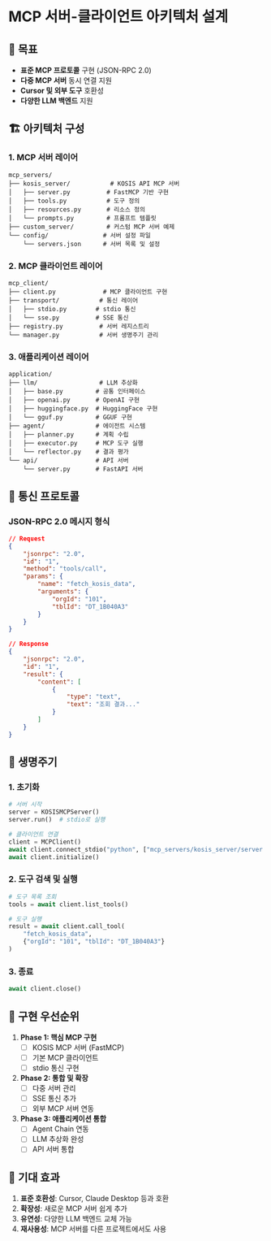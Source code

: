 # MCP 서버-클라이언트 아키텍처 설계

## 🎯 목표
- **표준 MCP 프로토콜** 구현 (JSON-RPC 2.0)
- **다중 MCP 서버** 동시 연결 지원
- **Cursor 및 외부 도구** 호환성
- **다양한 LLM 백엔드** 지원

## 🏗️ 아키텍처 구성

### 1. MCP 서버 레이어
```
mcp_servers/
├── kosis_server/           # KOSIS API MCP 서버
│   ├── server.py          # FastMCP 기반 구현
│   ├── tools.py           # 도구 정의
│   ├── resources.py       # 리소스 정의
│   └── prompts.py         # 프롬프트 템플릿
├── custom_server/         # 커스텀 MCP 서버 예제
└── config/               # 서버 설정 파일
    └── servers.json      # 서버 목록 및 설정
```

### 2. MCP 클라이언트 레이어
```
mcp_client/
├── client.py             # MCP 클라이언트 구현
├── transport/           # 통신 레이어
│   ├── stdio.py        # stdio 통신
│   └── sse.py          # SSE 통신
├── registry.py          # 서버 레지스트리
└── manager.py           # 서버 생명주기 관리
```

### 3. 애플리케이션 레이어
```
application/
├── llm/                 # LLM 추상화
│   ├── base.py         # 공통 인터페이스
│   ├── openai.py       # OpenAI 구현
│   ├── huggingface.py  # HuggingFace 구현
│   └── gguf.py         # GGUF 구현
├── agent/              # 에이전트 시스템
│   ├── planner.py      # 계획 수립
│   ├── executor.py     # MCP 도구 실행
│   └── reflector.py    # 결과 평가
└── api/                # API 서버
    └── server.py       # FastAPI 서버
```

## 📡 통신 프로토콜

### JSON-RPC 2.0 메시지 형식
```json
// Request
{
    "jsonrpc": "2.0",
    "id": "1",
    "method": "tools/call",
    "params": {
        "name": "fetch_kosis_data",
        "arguments": {
            "orgId": "101",
            "tblId": "DT_1B040A3"
        }
    }
}

// Response
{
    "jsonrpc": "2.0",
    "id": "1",
    "result": {
        "content": [
            {
                "type": "text",
                "text": "조회 결과..."
            }
        ]
    }
}
```

## 🔄 생명주기

### 1. 초기화
```python
# 서버 시작
server = KOSISMCPServer()
server.run()  # stdio로 실행

# 클라이언트 연결
client = MCPClient()
await client.connect_stdio("python", ["mcp_servers/kosis_server/server.py"])
await client.initialize()
```

### 2. 도구 검색 및 실행
```python
# 도구 목록 조회
tools = await client.list_tools()

# 도구 실행
result = await client.call_tool(
    "fetch_kosis_data",
    {"orgId": "101", "tblId": "DT_1B040A3"}
)
```

### 3. 종료
```python
await client.close()
```

## 🔧 구현 우선순위

1. **Phase 1: 핵심 MCP 구현**
   - [ ] KOSIS MCP 서버 (FastMCP)
   - [ ] 기본 MCP 클라이언트
   - [ ] stdio 통신 구현

2. **Phase 2: 통합 및 확장**
   - [ ] 다중 서버 관리
   - [ ] SSE 통신 추가
   - [ ] 외부 MCP 서버 연동

3. **Phase 3: 애플리케이션 통합**
   - [ ] Agent Chain 연동
   - [ ] LLM 추상화 완성
   - [ ] API 서버 통합

## 🚀 기대 효과

1. **표준 호환성**: Cursor, Claude Desktop 등과 호환
2. **확장성**: 새로운 MCP 서버 쉽게 추가
3. **유연성**: 다양한 LLM 백엔드 교체 가능
4. **재사용성**: MCP 서버를 다른 프로젝트에서도 사용 